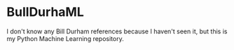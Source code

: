 # BullDurhaML
I don't know any Bill Durham references because I haven't seen it, but this is my Python Machine Learning repository. 
